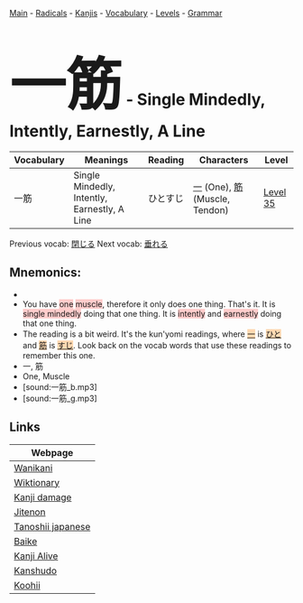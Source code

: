 <style> bigfont {font-size: 100px}</style>
[Main](../README.md) -
[Radicals](../radicals.md) -
[Kanjis](../kanjis.md) -
[Vocabulary](../vocabulary.md) -
[Levels](../levels.md) -
[Grammar](../grammar.md)
# <bigfont> 一筋</bigfont> - Single Mindedly, Intently, Earnestly, A Line 

| Vocabulary | Meanings | Reading | Characters | Level |
| --- | --- | --- | --- | --- |
| 一筋 | Single Mindedly, Intently, Earnestly, A Line | ひとすじ |  [一](../kanjis/一.md) (One), [筋](../kanjis/筋.md) (Muscle, Tendon) | [Level 35](../levels/wk_level35.md) |

Previous vocab: [閉じる](閉じる.md) Next vocab: [垂れる](垂れる.md) 

## Mnemonics:

* 
* You have <span style="background-color:#ffcccb"> one</span> <span style="background-color:#ffcccb"> muscle</span>, therefore it only does one thing. That's it. It is <span style="background-color:#ffcccb"> single mindedly</span> doing that one thing. It is <span style="background-color:#ffcccb"> intently</span> and <span style="background-color:#ffcccb"> earnestly</span> doing that one thing.
* The reading is a bit weird. It's the kun'yomi readings, where <span style="background-color:#fed8b1"> [一](https://jisho.org/search/一)</span> is <span style="background-color:#fed8b1"> [ひと](https://jisho.org/search/ひと)</span> and <span style="background-color:#fed8b1"> [筋](https://jisho.org/search/筋)</span> is <span style="background-color:#fed8b1"> [すじ](https://jisho.org/search/すじ)</span>. Look back on the vocab words that use these readings to remember this one.
* 一, 筋
* One, Muscle
* [sound:一筋_b.mp3]
* [sound:一筋_g.mp3]


## Links 

| Webpage |
| --- |
| [Wanikani          ](https://www.wanikani.com/kanji/一筋) |
| [Wiktionary        ](https://en.wiktionary.org/wiki/一筋) |
| [Kanji damage      ](http://www.kanjidamage.com/kanji/search?utf8=✓&q=一筋) |
| [Jitenon           ](https://jitenon.com/kanji/一筋) |
| [Tanoshii japanese ](https://www.tanoshiijapanese.com/dictionary/kanji.cfm?k=一筋) |
| [Baike             ](https://baike.baidu.com/item/一筋) |
| [Kanji Alive       ](https://app.kanjialive.com/一筋) |
| [Kanshudo          ](https://www.kanshudo.com/searchmn?q=一筋) |
| [Koohii            ](https://kanji.koohii.com/study/kanji/一筋) |
